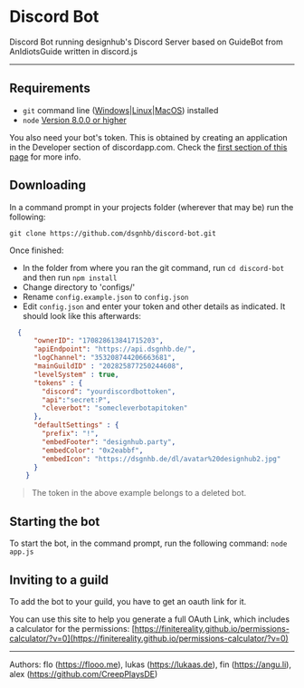 # Discord Bot
Discord Bot running designhub's Discord Server based on GuideBot from AnIdiotsGuide written in discord.js

***

## Requirements

- `git` command line ([Windows](https://git-scm.com/download/win)|[Linux](https://git-scm.com/book/en/v2/Getting-Started-Installing-Git)|[MacOS](https://git-scm.com/download/mac)) installed
- `node` [Version 8.0.0 or higher](https://nodejs.org)

You also need your bot's token. This is obtained by creating an application in
the Developer section of discordapp.com. Check the [first section of this page](https://anidiots.guide/getting-started/the-long-version.html)
for more info.

## Downloading

In a command prompt in your projects folder (wherever that may be) run the following:

`git clone https://github.com/dsgnhb/discord-bot.git`

Once finished:

- In the folder from where you ran the git command, run `cd discord-bot` and then run `npm install`
- Change directory to 'configs/'
- Rename `config.example.json` to `config.json`
- Edit `config.json` and enter your token and other details as indicated. It should look like this afterwards:

```json
  {
      "ownerID": "170828613841715203",
      "apiEndpoint": "https://api.dsgnhb.de/",
      "logChannel": "353208744206663681",
      "mainGuildID" : "202825877250244608",
      "levelSystem" : true,
      "tokens" : {
        "discord": "yourdiscordbottoken",
        "api":"secret:P",
        "cleverbot": "somecleverbotapitoken"
      },
      "defaultSettings" : {
        "prefix": "!",
        "embedFooter": "designhub.party",
        "embedColor": "0x2eabbf",
        "embedIcon": "https://dsgnhb.de/dl/avatar%20designhub2.jpg"
      }
    }
```
> The token in the above example belongs to a deleted bot.

## Starting the bot

To start the bot, in the command prompt, run the following command:
`node app.js`

## Inviting to a guild

To add the bot to your guild, you have to get an oauth link for it.

You can use this site to help you generate a full OAuth Link, which includes a calculator for the permissions:
[https://finitereality.github.io/permissions-calculator/?v=0](https://finitereality.github.io/permissions-calculator/?v=0)

***
Authors: flo (https://flooo.me), lukas (https://lukaas.de), fin (https://angu.li), alex (https://github.com/CreepPlaysDE)